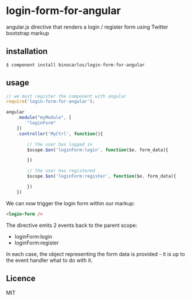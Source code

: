login-form-for-angular
======================

angular.js directive that renders a login / register form using Twitter bootstrap markup

## installation

	$ component install binocarlos/login-form-for-angular

## usage

```js
// we must register the component with angular
require('login-form-for-angular');

angular
	.module("myModule", [
		"loginForm"
	])
	.controller('MyCtrl', function(){

		// the user has logged in
		$scope.$on('loginForm:login', function($e, form_data){

		})

		// the user has registered
		$scope.$on('loginForm:register', function($e, form_data){

		})
	})
```

We can now trigger the login form within our markup:

```html
<login-form />
```

The directive emits 2 events back to the parent scope:

 * loginForm:login
 * loginForm:register

In each case, the object representing the form data is provided - it is up to the event handler what to do with it.

## Licence

MIT

